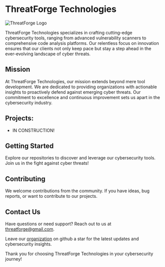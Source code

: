 # ThreatForge Technologies

![ThreatForge Logo](link-to-your-logo.png)

ThreatForge Technologies specializes in crafting cutting-edge cybersecurity tools, ranging from advanced vulnerability scanners to comprehensive code analysis platforms. Our relentless focus on innovation ensures that our clients not only keep pace but stay a step ahead in the ever-evolving landscape of cyber threats.

## Mission

At ThreatForge Technologies, our mission extends beyond mere tool development. We are dedicated to providing organizations with actionable insights to proactively defend against emerging cyber threats. Our commitment to excellence and continuous improvement sets us apart in the cybersecurity industry.

## Projects:

- IN CONSTRUCTION!


## Getting Started

Explore our repositories to discover and leverage our cybersecurity tools. Join us in the fight against cyber threats!

## Contributing

We welcome contributions from the community. If you have ideas, bug reports, or want to contribute to our projects.

## Contact Us

Have questions or need support? Reach out to us at [threatforge@gmail.com](mailto:threatforge@gmail.com).

Leave our [organization](github.com/ThreatForge) on github a star for the latest updates and cybersecurity insights.

Thank you for choosing ThreatForge Technologies in your cybersecurity journey!

